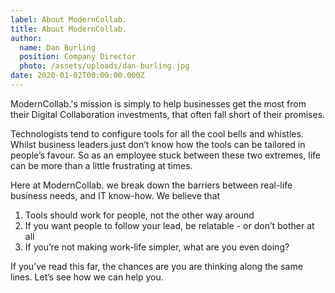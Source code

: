 ```yaml
---
label: About ModernCollab.
title: About ModernCollab.
author:
  name: Dan Burling
  position: Company Director
  photo: /assets/uploads/dan-burling.jpg
date: 2020-01-02T00:00:00.000Z
---
```

ModernCollab.'s mission is simply to help businesses get the most from their Digital Collaboration investments, that often fall short of their promises. 

Technologists tend to configure tools for all the cool bells and whistles. Whilst business leaders just don’t know how the tools can be tailored in people’s favour. So as an employee stuck between these two extremes, life can be more than a little frustrating at times. 

Here at ModernCollab. we break down the barriers between real-life business needs, and IT know-how. We believe that

1. Tools should work for people, not the other way around
2. If you want people to follow your lead, be relatable - or don’t bother at all
3. If you’re not making work-life simpler, what are you even doing?

If you’ve read this far, the chances are you are thinking along the same lines. Let’s see how we can help you.